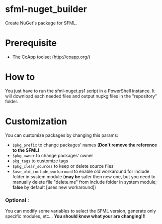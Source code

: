 # sfml-nuget_builder
Create NuGet's package for SFML.

# Prerequisite

- The CoApp toolset (http://coapp.org/)

# How to

You just have to run the sfml-nuget.ps1 script in a PowerShell instance.
It will download each needed files and output nupkg files in the "repository" folder.

# Customization

You can customize packages by changing this params:
- `$pkg_prefix` to change packages' names **(Don't remove the reference to the SFML)**
- `$pkg_owner` to change packages' owner
- `pkg_tags` to customize tags
- `$pkg_clear_sources` to keep or delete source files
- `$use_old_include_workaround` to enable old workaround for include folder in system module (**may be** safer then new one, but you need to manually delete file "delete.me" from include folder in system module; **false** by default [uses new workaround])

### Optional :
You can modify some variables to select the SFML version, generate only specific modules, etc...
**You should know what your are changing!!!**
